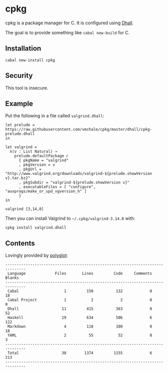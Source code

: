 # cpkg

cpkg is a package manager for C.
It is configured using
[Dhall](http://github.com/dhall-lang/dhall-haskell).

The goal is to provide something like `cabal new-build` for C.

## Installation

```
cabal new-install cpkg
```

## Security

This tool is insecure.

## Example

Put the following in a file called `valgrind.dhall`:

```dhall
let prelude = https://raw.githubusercontent.com/vmchale/cpkg/master/dhall/cpkg-prelude.dhall
in

let valgrind =
  λ(v : List Natural) →
    prelude.defaultPackage ⫽
      { pkgName = "valgrind"
      , pkgVersion = v
      , pkgUrl = "http://www.valgrind.org/downloads/valgrind-${prelude.showVersion v}.tar.bz2"
      , pkgSubdir = "valgrind-${prelude.showVersion v}"
      , executableFiles = [ "configure", "auxprogs/make_or_upd_vgversion_h" ]
      }
in

valgrind [3,14,0]
```

Then you can install Valgrind to `~/.cpkg/valgrind-3.14.0` with:

```
cpkg install valgrind.dhall
```

## Contents

Lovingly provided by [polyglot](https://github.com/vmchale/polyglot):

```
-------------------------------------------------------------------------------
 Language             Files       Lines         Code     Comments       Blanks
-------------------------------------------------------------------------------
 Cabal                    1         150          132            0           18
 Cabal Project            1           2            2            0            0
 Dhall                   11         415          363            0           52
 Haskell                 19         634          506            6          122
 Markdown                 4         118          100            0           18
 YAML                     2          55           52            0            3
-------------------------------------------------------------------------------
 Total                   38        1374         1155            6          213
-------------------------------------------------------------------------------
```

